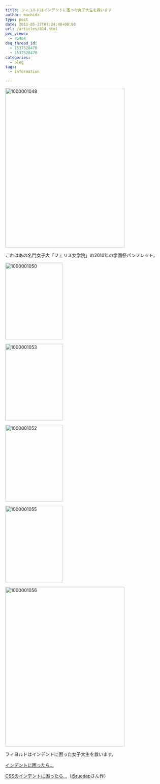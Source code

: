 ```yaml
---
title: フィヨルドはインデントに困った女子大生を救います
author: machida
type: post
date: 2011-05-27T07:24:48+00:00
url: /articles/814.html
pvc_views:
  - 85464
dsq_thread_id:
  - 1537528470
  - 1537528470
categories:
  - blog
tags:
  - information

---
```

<p class="center">
  <a href="http://www.flickr.com/photos/fjord_llc/5763823179/" title="1000001048 by 町田 哲平（teppei machida）, on Flickr"><img src="http://farm3.static.flickr.com/2636/5763823179_b3817747e3.jpg" width="375" height="500" alt="1000001048" /></a>
</p>

<p class="center">
  これはあの名門女子大「フェリス女学院」の2010年の学園祭パンフレット。
</p>

<p class="center">
  <a href="http://www.flickr.com/photos/fjord_llc/5764372776/" title="1000001050 by 町田 哲平（teppei machida）, on Flickr"><img src="http://farm3.static.flickr.com/2416/5764372776_f40c45355e_m.jpg" width="180" height="240" alt="1000001050" /></a>
</p>

<p class="center">
  <a href="http://www.flickr.com/photos/fjord_llc/5763825073/" title="1000001053 by 町田 哲平（teppei machida）, on Flickr"><img src="http://farm3.static.flickr.com/2774/5763825073_dfe50fc3ba_m.jpg" width="180" height="240" alt="1000001053" /></a>
</p>

<p class="center">
  <a href="http://www.flickr.com/photos/fjord_llc/5764373556/" title="1000001052 by 町田 哲平（teppei machida）, on Flickr"><img src="http://farm6.static.flickr.com/5144/5764373556_a63f82b101_m.jpg" width="180" height="240" alt="1000001052" /></a>
</p>

<p class="center">
  <a href="http://www.flickr.com/photos/fjord_llc/5764374702/" title="1000001055 by 町田 哲平（teppei machida）, on Flickr"><img src="http://farm3.static.flickr.com/2143/5764374702_56e4f0a8c2_m.jpg" width="180" height="240" alt="1000001055" /></a>
</p>

<p class="center">
  <a href="http://www.flickr.com/photos/fjord_llc/5764375144/" title="1000001056 by 町田 哲平（teppei machida）, on Flickr"><img src="http://farm6.static.flickr.com/5142/5764375144_2ddddd787e.jpg" width="375" height="500" alt="1000001056" /></a>
</p>

<p class="center">
  フィヨルドはインデントに困った女子大生を救います。
</p>

<p class="center">
  <a href="http://hamcutlet.fjord.jp/" target="_blank">インデントに困ったら…</a>
</p>

<p class="center">
  <a href="http://sassience.com/" target="_blank">CSSのインデントに困ったら…</a>（<a href="http://twitter.com/#!/ruedap" target="_blank">@ruedap</a>さん作）
</p>